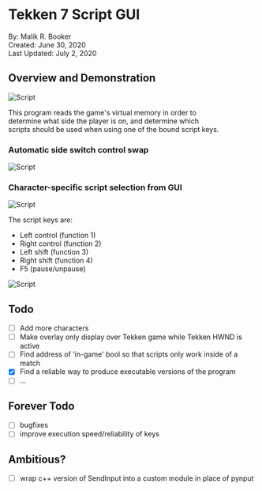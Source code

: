 # Tekken 7 Script GUI
By: Malik R. Booker  
Created: June 30, 2020  
Last Updated: July 2, 2020

## Overview and Demonstration
![Script](demo_/OverviewDemo.gif)  
  
This program reads the game's virtual memory in order to  
determine what side the player is on, and determine which  
scripts should be used when using one of the bound script keys.  

### Automatic side switch control swap
![Script](demo_/SideSwitchDemo.gif)  
   
### Character-specific script selection from GUI
![Script](demo_/GuiDemo.gif)  
  
The script keys are:
- Left control (function 1)
- Right control (function 2)
- Left shift (function 3)
- Right shift (function 4)
- F5 (pause/unpause)

![Script](demo_/.gif)  

## Todo
- [ ] Add more characters
- [ ] Make overlay only display over Tekken game while Tekken HWND is active
- [ ] Find address of 'in-game' bool so that scripts only work inside of a match
- [x] Find a reliable way to produce executable versions of the program
- [ ] ...

## Forever Todo
- [ ] bugfixes
- [ ] improve execution speed/reliability of keys

## Ambitious?
- [ ] wrap c++ version of SendInput into a custom module in place of pynput
